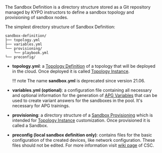 The Sandbox Definition is a directory structure stored as a Git repository managed by KYPO instructors to define a sandbox topology and provisioning of sandbox nodes.

The simplest directory structure of Sandbox Definition:

```
sandbox-definition/
├── topology.yml
├── variables.yml
└── provisioning/
    └── playbook.yml
└── preconfig/
```

* **topology.yml**: a [Topology Definition](../topology-definition/) of a topology that will be deployed in the cloud. Once deployed it is called [Topology Instance](../topology-instance/).

    !!! note
        The name **sandbox.yml** is deprecated since version 21.06.

* **variables.yml (optional)**: a configuration file containing all necessary and optional information for the generation of [APG Variables](../apg-variables/) that can be used to create variant answers for the sandboxes in the pool. It's necessary for APG trainings. 

* **provisioning**: a directory structure of a [Sandbox Provisioning](../sandbox-provisioning/) which is intended for [Topology Instance](../topology-instance/) customization. Once provisioned it is called a Sandbox.

* **preconfig (local sandbox definition only)**: contains files for the basic configuration of the created devices, like network configuration. These files should not be edited. For more information visit [wiki page](https://gitlab.ics.muni.cz/muni-kypo-csc/cyber-sandbox-creator/-/wikis/3.0/Generating-a-Sandbox#advanced-functionality) of CSC.
